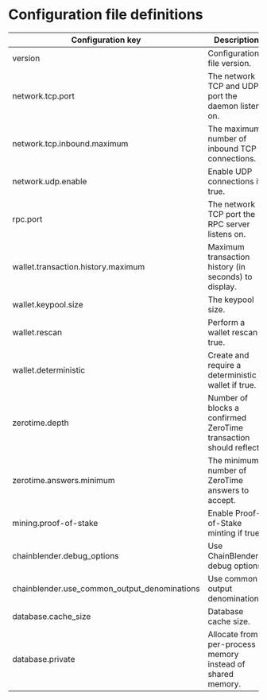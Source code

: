 # Configuration file definitions
Configuration key                            | Description
-------------------------------------------- | ---------------------------------
version                                      | Configuration file version.
network.tcp.port                             | The network TCP and UDP port the daemon listens on.
network.tcp.inbound.maximum                  | The maximum number of inbound TCP connections.
network.udp.enable                           | Enable UDP connections if true.
rpc.port                                     | The network TCP port the RPC server listens on.
wallet.transaction.history.maximum           | Maximum transaction history (in seconds) to display.
wallet.keypool.size                          | The keypool size.
wallet.rescan                                | Perform a wallet rescan if true.
wallet.deterministic                         | Create and require a deterministic wallet if true.
zerotime.depth                               | Number of blocks a confirmed ZeroTime transaction should reflect.
zerotime.answers.minimum                     | The minimum number of ZeroTime answers to accept.
mining.proof-of-stake                        | Enable Proof-of-Stake minting if true.
chainblender.debug_options                   | Use ChainBlender debug options.
chainblender.use_common_output_denominations | Use common output denominations.
database.cache_size                          | Database cache size.
database.private                             | Allocate from per-process memory instead of shared memory.
